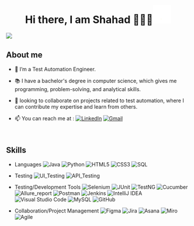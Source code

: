 <h1 align="center">Hi there, I am Shahad 👩🏻‍💻<img src="https://github.com/Kathryn-Jie/Kathryn-Jie/blob/main/wave.gif" width="50px"/></h1>

![](https://komarev.com/ghpvc/?username=ShahadAlnami&color=ff6e97&label=_Nice_To_Meet_U!_You+are+my+visitor+No+.)
<br>
<h2>About me </h2>

- 👀 I’m a Test Automation Engineer.
- 📚 I have a bachelor's degree in computer science, which gives me programming, problem-solving, and analytical skills.
- 💞️ looking to collaborate on projects related to test automation, where I can contribute my expertise and learn from others.

- 📫 You can reach me at :
 [![LinkedIn](https://img.shields.io/badge/-Shahad_Alnami-%230077B5.svg?style=flat&logo=linkedin&logoColor=white)](https://www.linkedin.com/in/shahadalnami/)
 [![Gmail](https://img.shields.io/badge/Shahadnamialnami@gmail.com-ff6e97?style=flat&logo=gmail&logoColor=white)](shahadnamialnami@gmail.com)

<br>
<h2>Skills </h2>

- Languages
![Java](https://img.shields.io/badge/java-525252?style=flat&logo=openjdk)
![Python](https://img.shields.io/badge/python-525252?style=flat&logo=python)
![HTML5](https://img.shields.io/badge/html5-525252?style=flat&logo=html5)
![CSS3](https://img.shields.io/badge/css3-525252?style=flat&logo=css3)
![SQL](https://img.shields.io/badge/-SQL-525252?style=flat&logo=SQL)

- Testing
![UI_Testing](https://img.shields.io/badge/-UI_Testing-525252?style=flat&logo=UI_Testing)
![API_Testing](https://img.shields.io/badge/-API_Testing-525252?style=flat&logo=API_Testing)

- Testing/Development Tools
![Selenium](https://img.shields.io/badge/-selenium-525252?style=flat&logo=selenium)
![JUnit](https://img.shields.io/badge/-JUnit-525252?style=flat&logo=JUnit)
![TestNG](https://img.shields.io/badge/-TestNG-525252?style=flat&logo=TestNG)
![Cucumber](https://img.shields.io/badge/-Cucumber-525252?style=flat&logo=Cucumber)
![Allure_report](https://img.shields.io/badge/-Allure_report-525252?style=flat&logo=Allure_report)
![Postman](https://img.shields.io/badge/Postman-525252?style=flat&logo=postman)
![Jenkins](https://img.shields.io/badge/jenkins-525252?style=flat&logo=jenkins)
![IntelliJ IDEA](https://img.shields.io/badge/IntelliJIDEA-525252?style=flat&logo=intellij-idea)
![Visual Studio Code](https://img.shields.io/badge/-Visual%20Studio%20Code-525252?style=flat&logo=visual-studio-code&logoColor=007ACC)
![MySQL](https://img.shields.io/badge/-MySQL-525252?style=flat&logo=mysql&logoColor=4479A1)
![GitHub](https://img.shields.io/badge/-GitHub-525252?style=flat&logo=github)

- Collaboration/Project Management
![Figma](https://img.shields.io/badge/figma-525252?style=flat&logo=figma)
![Jira](https://img.shields.io/badge/jira-525252?style=flat&logo=jira)
![Asana](https://img.shields.io/badge/Asana-525252?style=flat&logo=Asana)
![Miro](https://img.shields.io/badge/Miro-525252?style=flat&logo=Miro)
![Agile](https://img.shields.io/badge/Agile-525252?style=flat&logo=Agile)

